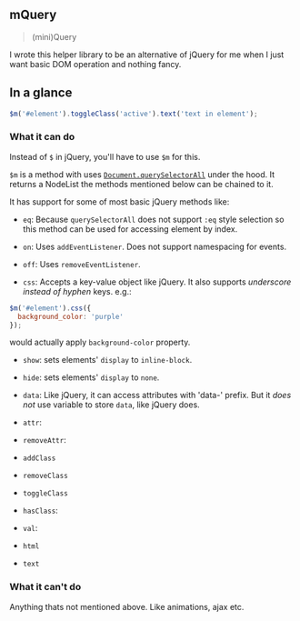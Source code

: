 ## mQuery

> (mini)Query

I wrote this helper library to be an alternative of jQuery for me when I just want basic DOM operation and nothing fancy.

## In a glance

```javascript
$m('#element').toggleClass('active').text('text in element');
```


### What it can do

Instead of `$` in jQuery, you'll have to use `$m` for this.

`$m` is a method with uses [`Document.querySelectorAll`](https://developer.mozilla.org/en-US/docs/Web/API/Document/querySelectorAll) under the hood. It returns a NodeList the methods mentioned below can be chained to it.

It has support for some of most basic jQuery methods like:

- `eq`: Because `querySelectorAll` does not support `:eq` style selection so this method can be used for accessing element by index.

- `on`: Uses `addEventListener`. Does not support namespacing for events.

- `off`: Uses `removeEventListener`.
- `css`: Accepts a key-value object like jQuery. It also supports *underscore instead of hyphen* keys. e.g.:

```javascript
$m('#element').css({
  background_color: 'purple'
});
```
would actually apply `background-color` property.

- `show`: sets elements' `display` to `inline-block`.

- `hide`: sets elements' `display` to `none`.

- `data`: Like jQuery, it can access attributes with 'data-' prefix. But it *does not* use variable to store `data`, like jQuery does.

- `attr`:
- `removeAttr`:
- `addClass`
- `removeClass`
- `toggleClass`
- `hasClass`:
- `val`:
- `html`
- `text`

### What it can't do

Anything thats not mentioned above. Like animations, ajax etc.
